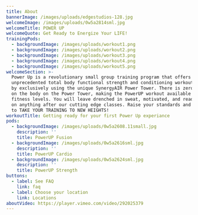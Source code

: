 ```yaml
---
title: About
bannerImage: /images/uploads/edgestudios-128.jpg
welcomeImage: /images/uploads/0w5a2814sml.jpg
welcomeTitle: POWER UP
welcomeQuote: Get Ready to Energize Your LIFE!
trainingPods:
  - backgroundImage: /images/uploads/workout1.png
  - backgroundImage: /images/uploads/workout2.png
  - backgroundImage: /images/uploads/workout3.png
  - backgroundImage: /images/uploads/workout4.png
  - backgroundImage: /images/uploads/workout5.png
welcomeSection: >-
  Power Up is a revolutionary small group training program that offers and
  unprecedented total body functional strength and conditioning workout options
  by exclusively using the unique SynergyAIR Power Tower. There is zero-impact
  on the body on the Power Tower, making the PowerUP workout available to all
  fitness levels. You will leave drenched in sweat, motivated, and ready to take
  on anything after our cutting edge classes. Raise your standards and get ready
  to TAKE YOUR TRAINING TO NEW HEIGHTS!
workoutTitle: Getting ready for your first Power Up experiance
pods:
  - backgroundImage: /images/uploads/0w5a2608.11small.jpg
    description: ''
    title: PowerUP Fusion
  - backgroundImage: /images/uploads/0w5a2616sml.jpg
    description: ''
    title: PowerUP Cardio
  - backgroundImage: /images/uploads/0w5a2624sml.jpg
    description: ''
    title: PowerUP Strength
buttons:
  - label: See FAQ
    link: faq
  - label: Choose your location
    link: Locations
aboutVideo: https://player.vimeo.com/video/292025379
---
```

